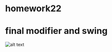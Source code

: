 # homework22
# final modifier and swing

![alt text](https://www.google.com/url?sa=i&url=https%3A%2F%2Fzen.yandex.ru%2Fmedia%2Fid%2F5e7efb417566463e931f13b9%2Fcitaty-volka-5e7efde2af00697c4d210bf3&psig=AOvVaw0unPmg9DP8Aj4fPYGQdU0n&ust=1607971013560000&source=images&cd=vfe&ved=0CAIQjRxqFwoTCIjEhtHNy-0CFQAAAAAdAAAAABAM)
